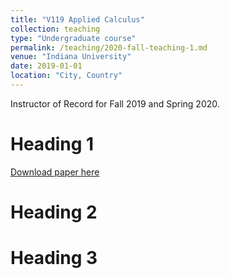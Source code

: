 ```yaml
---
title: "V119 Applied Calculus"
collection: teaching
type: "Undergraduate course"
permalink: /teaching/2020-fall-teaching-1.md
venue: "Indiana University"
date: 2019-01-01
location: "City, Country"
---
```


Instructor of Record for Fall 2019 and Spring 2020.


Heading 1
======
[Download paper here](http://qinxuqiang.github.io/files/V119_Syllabus.pdf)

Heading 2
======

Heading 3
======
